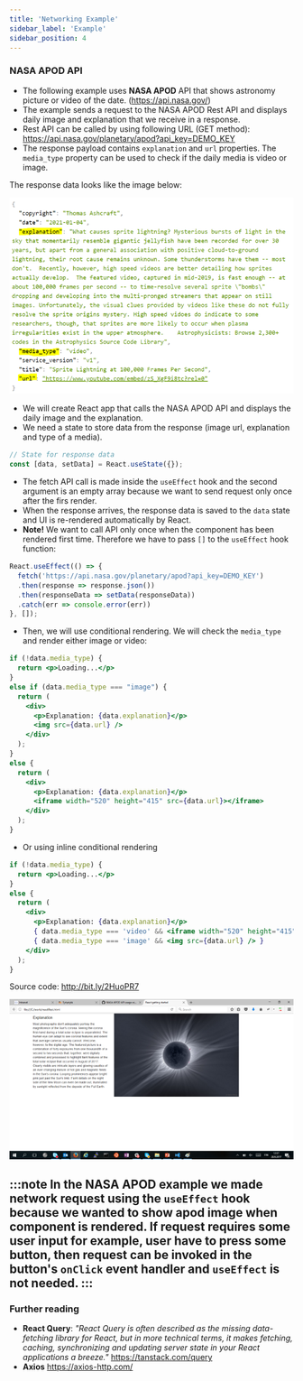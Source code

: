 ```yaml
---
title: 'Networking Example'
sidebar_label: 'Example'
sidebar_position: 4
---
```

### NASA APOD API
- The following example uses **NASA APOD** API that shows astronomy picture or video of the date. (https://api.nasa.gov/)
- The example sends a request to the NASA APOD Rest API and displays daily image and explanation that we receive in a response.
- Rest API can be called by using following URL (GET method):
https://api.nasa.gov/planetary/apod?api_key=DEMO_KEY
- The response payload contains `explanation` and `url` properties. The `media_type` property can be used to check if the daily media is video or image.

The response data looks like the image below:

![Nasa API response](./img/nasa1.png)

- We will create React app that calls the NASA APOD API and displays the daily image and the explanation.
- We need a state to store data from the response (image url, explanation and type of a media).
```js
// State for response data
const [data, setData] = React.useState({});
```

- The fetch API call is made inside the `useEffect` hook and the second argument is an empty array because we want to send request only once after the firs render.
- When the response arrives, the response data is saved to the `data` state and UI is re-rendered automatically by React.
- **Note!** We want to call API only once when the component has been rendered first time. Therefore we have to pass `[]` to the `useEffect` hook function:
```js
React.useEffect(() => {
  fetch('https://api.nasa.gov/planetary/apod?api_key=DEMO_KEY')
  .then(response => response.json())
  .then(responseData => setData(responseData))
  .catch(err => console.error(err))
}, []);
```
- Then, we will use conditional rendering. We will check the `media_type` and render either image or video:
```jsx
if (!data.media_type) {
  return <p>Loading...</p>
}
else if (data.media_type === "image") {
  return (
    <div>
      <p>Explanation: {data.explanation}</p>
      <img src={data.url} />
    </div>
  );
}
else {
  return (
    <div>
      <p>Explanation: {data.explanation}</p>
      <iframe width="520" height="415" src={data.url}></iframe>
    </div>
  );
}
```
- Or using inline conditional rendering
```jsx
if (!data.media_type) {
  return <p>Loading...</p>
}
else {
  return (
    <div>
      <p>Explanation: {data.explanation}</p>
      { data.media_type === 'video' && <iframe width="520" height="415" src={data.url}></iframe> }          
      { data.media_type === 'image' && <img src={data.url} /> }
    </div>
  );
}
```
Source code: http://bit.ly/2HuoPR7 

![Nasa API example](./img/nasa2.png)

:::note
In the NASA APOD example we made network request using the `useEffect` hook because we wanted to show apod image when component is rendered. If request requires some user input for example, user have to press some button, then request can be invoked in the button's `onClick` event handler and `useEffect` is not needed.
:::
---
### Further reading
- **React Query**: *"React Query is often described as the missing data-fetching library for React, but in more technical terms, it makes fetching, caching, synchronizing and updating server state in your React applications a breeze."* 
https://tanstack.com/query
- **Axios** https://axios-http.com/